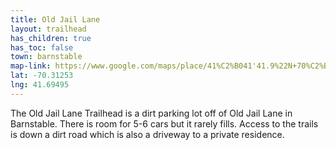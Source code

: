 ```yaml
---
title: Old Jail Lane
layout: trailhead
has_children: true
has_toc: false
town: barnstable
map-link: https://www.google.com/maps/place/41%C2%B041'41.9%22N+70%C2%B018'45.7%22W/@41.694977,-70.3133257,176m/data=!3m2!1e3!4b1!4m4!3m3!8m2!3d41.694977!4d-70.312682?entry=ttu
lat: -70.31253
lng: 41.69495
---
```

The Old Jail Lane Trailhead is a dirt parking lot off of Old Jail Lane in Barnstable. There is room for 5-6 cars but it rarely fills. Access to the trails is down a dirt road which is also a driveway to a private residence.